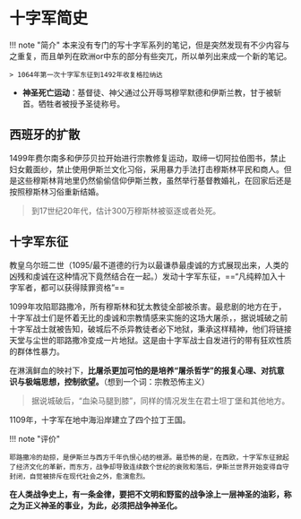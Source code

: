 # 十字军简史

!!! note "简介"
    本来没有专门的写十字军系列的笔记，但是突然发现有不少内容与之重复，而且单列在欧洲or中东的部分有些突兀，所以单列出来成一个新的笔记。

    > 1064年第一次十字军东征到1492年收复格拉纳达


- **神圣死亡运动**：基督徒、神父通过公开辱骂穆罕默德和伊斯兰教，甘于被斩首。牺牲者被授予圣徒称号。

## 西班牙的扩散

1499年费尔南多和伊莎贝拉开始进行宗教修复运动，取缔一切阿拉伯图书，禁止妇女戴面纱，禁止使用伊斯兰文化习俗，采用暴力手法打击穆斯林平民和商人。但是这些穆斯林背地里仍然偷偷信仰伊斯兰教，虽然举行基督教婚礼，在回家后还是按照穆斯林习俗重新结婚。

> 到17世纪20年代，估计300万穆斯林被驱逐或者处死。


## 十字军东征 

教皇乌尔班二世（1095/最不道德的行为以最谦恭最虔诚的方式展现出来，人类的凶残和虔诚在这种情况下竟然结合在一起。）发动十字军东征，==“凡纯粹加入十字军者，都可以获得赎罪资格”==

1099年攻陷耶路撒冷，所有穆斯林和犹太教徒全部被杀害。最悲剧的地方在于，十字军战士们是怀着无比的虔诚和宗教情感来实施的这场大屠杀，，据说城破之前十字军战士就被告知，破城后不杀异教徒者必下地狱，秉承这样精神，他们将链接天堂与尘世的耶路撒冷变成一片地狱。这是由十字军战士自发进行的带有狂欢性质的群体性暴力。

在淋漓鲜血的映衬下，**比屠杀更加可怕的是培养“屠杀哲学”的报复心理、对抗意识与极端思想，控制欲望。**（想到一个词：宗教恐怖主义）

> 据说城破后，“血染马腿到膝”，同样的情况发生在君士坦丁堡和其他地方。

1109年，十字军在地中海沿岸建立了四个拉丁王国。

!!! note "评价"
    
    耶路撒冷的劫掠，是伊斯兰与西方千年仇恨心结的根源。最恐怖的是，在西欧，十字军东征掀起了经济文化的革新，而东方，战争却导致连续数个世纪的衰败和落后，伊斯兰世界开始变得自守封闭，自觉被排斥在现代社会之外，愈演愈烈。

**在人类战争史上，有一条金律，要把不文明和野蛮的战争涂上一层神圣的油彩，称之为正义神圣的事业，为此，必须把战争神圣化。**